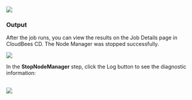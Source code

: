 <br />
<img src="../../plugins/EC-WebLogic/images/StopNodeManager/EC-WLSStopNodeManager2.png" />

<h3>Output</h3>
<p>After the job runs, you can view the results on the Job Details page in CloudBees CD. The Node Manager was stopped
successfully.</p>
<img src="../../plugins/EC-WebLogic/images/StopNodeManager/EC-WLSStopNodeManager3.png" />
<p>In the <b>StopNodeManager</b> step, click the Log button to see the diagnostic information:</p>
<br />
<img src="../../plugins/EC-WebLogic/images/StopNodeManager/EC-WLSStopNodeManager4.png" />
